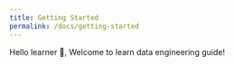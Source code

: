 ```yaml
---
title: Getting Started
permalink: /docs/getting-started
---
```


Hello learner 👋, Welcome to learn data engineering guide!
